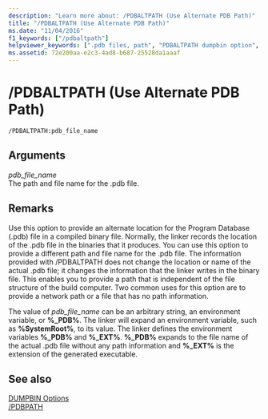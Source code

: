 ```yaml
---
description: "Learn more about: /PDBALTPATH (Use Alternate PDB Path)"
title: "/PDBALTPATH (Use Alternate PDB Path)"
ms.date: "11/04/2016"
f1_keywords: ["/pdbaltpath"]
helpviewer_keywords: [".pdb files, path", "PDBALTPATH dumpbin option", "-PDBALTPATH dumpbin option", "/PDBALTPATH dumpbin option", "PDB files, path"]
ms.assetid: 72e200aa-e2c3-4ad8-b687-25528da1aaaf
---
```

# /PDBALTPATH (Use Alternate PDB Path)

```
/PDBALTPATH:pdb_file_name
```

## Arguments

*pdb_file_name*<br/>
The path and file name for the .pdb file.

## Remarks

Use this option to provide an alternate location for the Program Database (.pdb) file in a compiled binary file. Normally, the linker records the location of the .pdb file in the binaries that it produces. You can use this option to provide a different path and file name for the .pdb file. The information provided with /PDBALTPATH does not change the location or name of the actual .pdb file; it changes the information that the linker writes in the binary file. This enables you to provide a path that is independent of the file structure of the build computer. Two common uses for this option are to provide a network path or a file that has no path information.

The value of *pdb_file_name* can be an arbitrary string, an environment variable, or **%_PDB%**. The linker will expand an environment variable, such as **%SystemRoot%**, to its value. The linker defines the environment variables **%_PDB%** and **%_EXT%**. **%_PDB%** expands to the file name of the actual .pdb file without any path information and **%_EXT%** is the extension of the generated executable.

## See also

[DUMPBIN Options](dumpbin-options.md)<br/>
[/PDBPATH](pdbpath.md)
